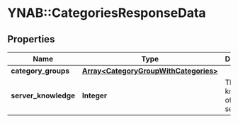# YNAB::CategoriesResponseData

## Properties

| Name | Type | Description | Notes |
| ---- | ---- | ----------- | ----- |
| **category_groups** | [**Array&lt;CategoryGroupWithCategories&gt;**](CategoryGroupWithCategories.md) |  |  |
| **server_knowledge** | **Integer** | The knowledge of the server |  |

